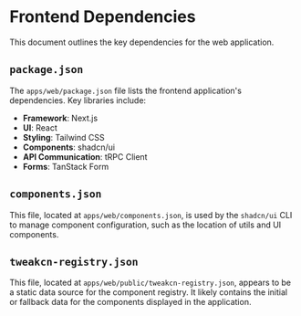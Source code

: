 # Frontend Dependencies

This document outlines the key dependencies for the web application.

## `package.json`

The `apps/web/package.json` file lists the frontend application's dependencies. Key libraries include:

-   **Framework**: Next.js
-   **UI**: React
-   **Styling**: Tailwind CSS
-   **Components**: shadcn/ui
-   **API Communication**: tRPC Client
-   **Forms**: TanStack Form

## `components.json`

This file, located at `apps/web/components.json`, is used by the `shadcn/ui` CLI to manage component configuration, such as the location of utils and UI components.

## `tweakcn-registry.json`

This file, located at `apps/web/public/tweakcn-registry.json`, appears to be a static data source for the component registry. It likely contains the initial or fallback data for the components displayed in the application.
